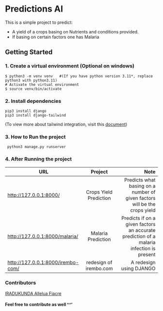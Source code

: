 # Predictions AI

This is a simple project to predict:
- A yield of a crops  basing on Nutrients and conditions provided.
- If basing on certain factors one has Malaria

## Getting Started

### 1. Create a virtual environment (Optional on windows)
```
$ python3 -m venv venv   #(If you have python version 3.11*, replace python3 with python3.11)
# Activate the virtual environment
$ source venv/bin/activate
```

### 2. Install dependencies
```
pip3 install django
pip3 install django-tailwind 
```
(To view more about tailwind integration, visit this [document](https://django-tailwind.readthedocs.io/en/latest/installation.html))

### 3. How to Run the project
```
 python3 manage.py runserver
```

### 4. After Running the project

| URL   |      Project      |  Note |
|----------|:-------------:|------:|
| http://127.0.0.1:8000/ |  Crops Yield Prediction | Predicts what basing on a number of given factors will be the crops yield |
| http://127.0.0.1:8000/malaria/ |    Malaria Prediction    |   Predicts if on a given factors an accurate prediction of a malaria infection is present |
| http://127.0.0.1:8000/irembo-com/ | redesign of irembo.com  |  A redesign using DJANGO |

### Contributors
[IRADUKUNDA Allelua Fiacre](https://github.com/irfiacre)

#### Feel free to contribute as well ^^'
